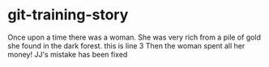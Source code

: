 # git-training-story

Once upon a time there was a woman. She was very rich from a pile of gold she found in the dark forest.
this is line 3 
Then the woman spent all her money!
JJ's mistake has been fixed

